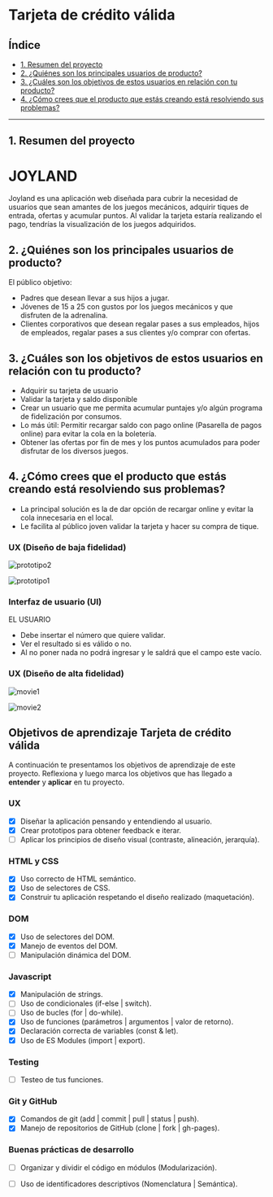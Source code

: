 # Tarjeta de crédito válida

## Índice

* [1. Resumen del proyecto](#1-resumen-del-proyecto)
* [2. ¿Quiénes son los principales usuarios de producto?](#2-¿Quiénes-son-los-principales-usuarios-de-producto?)
* [3. ¿Cuáles son los objetivos de estos usuarios en relación con tu producto?](#3-¿Cuáles-son-los-objetivos-de-estos-usuarios-en-relación-con-tu-producto?)
* [4. ¿Cómo crees que el producto que estás creando está resolviendo sus problemas?](#4-¿Cómo-crees-que-el-producto-que-estás-creando-está-resolviendo-sus-problemas?)


***

## 1. Resumen del proyecto

# JOYLAND 
Joyland es una aplicación web diseñada para cubrir la necesidad de usuarios que sean amantes de los juegos mecánicos, adquirir tiques de entrada, ofertas y acumular puntos.
Al validar la tarjeta estaría realizando el pago, tendrías la visualización de los juegos adquiridos.

## 2. ¿Quiénes son los principales usuarios de producto?
El público objetivo:
- Padres que desean llevar a sus hijos a jugar.
- Jóvenes de 15 a 25 con gustos por los juegos mecánicos y que disfruten de la adrenalina.
- Clientes corporativos que desean regalar pases a sus empleados, hijos de empleados, regalar pases a sus clientes y/o comprar con ofertas. 

## 3. ¿Cuáles son los objetivos de estos usuarios en relación con tu producto?
* Adquirir su tarjeta de usuario
* Validar la tarjeta y saldo disponible 
* Crear un usuario que me permita acumular puntajes y/o algún programa de fidelización por consumos. 
* Lo más útil: Permitir recargar saldo con pago online (Pasarella de pagos online) para evitar la cola en la boletería.
* Obtener las ofertas por fin de mes y los puntos acumulados para poder disfrutar de los diversos juegos.

## 4. ¿Cómo crees que el producto que estás creando está resolviendo sus problemas?
* La principal solución es la de dar opción de recargar online y evitar la cola innecesaria en el local.
* Le facilita al público joven validar la tarjeta y hacer su compra de tique.


### UX (Diseño de baja fidelidad)

![prototipo2](prototipo2.JPEG)

![prototipo1](prototipo1.JPEG)

### Interfaz de usuario (UI)

EL USUARIO
* Debe insertar el número que quiere validar.
* Ver el resultado si es válido o no.
* Al no poner nada no podrá ingresar y le saldrá que el campo este vacío.


### UX (Diseño de alta fidelidad)


![movie1](movie.PNG)

![movie2](movie2.PNG)

## Objetivos de aprendizaje Tarjeta de crédito válida

A continuación te presentamos los objetivos de aprendizaje de este proyecto. Reflexiona y luego marca los objetivos que has llegado a **entender** y **aplicar** en tu proyecto.

### UX

- [x] Diseñar la aplicación pensando y entendiendo al usuario.
- [x] Crear prototipos para obtener feedback e iterar.
- [ ] Aplicar los principios de diseño visual (contraste, alineación, jerarquía).

### HTML y CSS

- [x] Uso correcto de HTML semántico.
- [x] Uso de selectores de CSS.
- [x] Construir tu aplicación respetando el diseño realizado (maquetación).

### DOM

- [x] Uso de selectores del DOM.
- [x] Manejo de eventos del DOM.
- [ ] Manipulación dinámica del DOM.

### Javascript

- [x] Manipulación de strings.
- [ ] Uso de condicionales (if-else | switch).
- [ ] Uso de bucles (for | do-while).
- [x] Uso de funciones (parámetros | argumentos | valor de retorno).
- [x] Declaración correcta de variables (const & let).
- [x] Uso de ES Modules (import | export).

### Testing
- [ ] Testeo de tus funciones.

### Git y GitHub
- [x] Comandos de git (add | commit | pull | status | push).
- [x] Manejo de repositorios de GitHub (clone | fork | gh-pages).

### Buenas prácticas de desarrollo
- [ ] Organizar y dividir el código en módulos (Modularización).
- [ ] Uso de identificadores descriptivos (Nomenclatura | Semántica).





